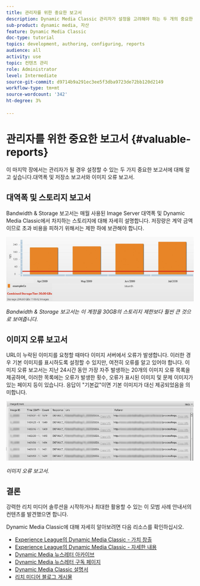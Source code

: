 ```yaml
---
title: 관리자를 위한 중요한 보고서
description: Dynamic Media Classic 관리자가 설정을 고려해야 하는 두 개의 중요한 보고서를 살펴봅니다.
sub-product: dynamic media, 자산
feature: Dynamic Media Classic
doc-type: tutorial
topics: development, authoring, configuring, reports
audience: all
activity: use
topic: 컨텐츠 관리
role: Administrator
level: Intermediate
source-git-commit: d9714b9a291ec3ee5f3dba9723de72bb120d2149
workflow-type: tm+mt
source-wordcount: '342'
ht-degree: 3%

---
```



# 관리자를 위한 중요한 보고서 {#valuable-reports}

이 마지막 장에서는 관리자가 될 경우 설정할 수 있는 두 가지 중요한 보고서에 대해 알고 싶습니다.대역폭 및 저장소 보고서와 이미지 오류 보고서.

## 대역폭 및 스토리지 보고서

Bandwidth &amp; Storage 보고서는 매월 사용된 Image Server 대역폭 및 Dynamic Media Classic에서 차지하는 스토리지에 대해 자세히 설명합니다. 저장량은 계약 금액이므로 초과 비용을 피하기 위해서는 제한 하에 보관해야 합니다.

![이미지](assets/valuable-reports/reports-1.jpg)

_Bandwidth &amp; Storage 보고서는 이 계정을 30GB의 스토리지 제한보다 훨씬 큰 것으로 보여줍니다._

## 이미지 오류 보고서

URL이 누락된 이미지를 요청할 때마다 이미지 서버에서 오류가 발생합니다. 이러한 경우 기본 이미지를 표시하도록 설정할 수 있지만, 여전히 오류를 알고 있어야 합니다. 이미지 오류 보고서는 지난 24시간 동안 가장 자주 발생하는 20개의 이미지 오류 목록을 제공하며, 이러한 목록에는 오류가 발생한 횟수, 오류가 표시된 이미지 및 문제 이미지가 있는 페이지 등이 있습니다. 응답이 &quot;기본값&quot;이면 기본 이미지가 대신 제공되었음을 의미합니다.

![이미지](assets/valuable-reports/reports-2.jpg)

_이미지 오류 보고서._

## 결론

강력한 리치 미디어 솔루션을 시작하거나 최대한 활용할 수 있는 이 모범 사례 안내서의 컨텐츠를 발견했으면 합니다.

Dynamic Media Classic에 대해 자세히 알아보려면 다음 리소스를 확인하십시오.

- [Experience League의 Dynamic Media Classic - 가치 창출](https://guided.adobe.com/?launch=AEM-5a#recommended/solutions/experience-manager)
- [Experience League의 Dynamic Media Classic - 자세한 내용](https://guided.adobe.com/?launch=AEM-6a#recommended/solutions/experience-manager)
- [Dynamic Media 뉴스레터 아카이브](https://docs.adobe.com/content/help/en/dynamic-media-classic/using/dynamic-media-newsletter.html)
- [Dynamic Media 뉴스레터 구독 페이지](https://www.adobe.com/subscription/dynamic-media-newsletter.html)
- [Dynamic Media Classic 설명서](https://docs.adobe.com/content/help/en/dynamic-media-classic/using/home.html)
- [리치 미디어 블로그 게시물](https://theblog.adobe.com/tag/dynamic-media)
